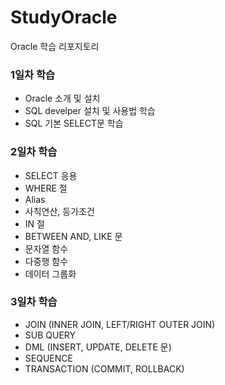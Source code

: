 # StudyOracle
Oracle 학습 리포지토리

### 1일차 학습
- Oracle 소개 및 설치
- SQL develper 설치 및 사용법 학습
- SQL 기본 SELECT문 학습

### 2일차 학습
- SELECT 응용
- WHERE 절
- Alias
- 사칙연산, 등가조건
- IN 절
- BETWEEN AND, LIKE 문
- 문자열 함수
- 다중행 함수
- 데이터 그룹화

### 3일차 학습
- JOIN (INNER JOIN, LEFT/RIGHT OUTER JOIN)
- SUB QUERY
- DML (INSERT, UPDATE, DELETE 문)
- SEQUENCE
- TRANSACTION (COMMIT, ROLLBACK)
